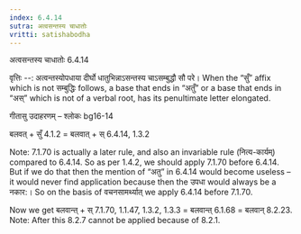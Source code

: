 ```yaml
---
index: 6.4.14
sutra: अत्वसन्तस्य चाधातोः
vritti: satishabodha
---
```



 अत्वसन्तस्य चाधातोः 6.4.14 


वृत्तिः --: अत्वन्तस्योपधाया दीर्घो धातुभिन्नाऽसन्तस्य चाऽसम्बुद्धौ सौ परे। When the “सुँ” affix which is not सम्बुद्धिः follows, a base that ends in “अतुँ” or a base that ends in “अस्” which is not of a verbal root, has its penultimate letter elongated. 


गीतासु उदाहरणम् – श्लोकः bg16-14 


बलवत् + सुँ 4.1.2 = बलवात् + स् 6.4.14, 1.3.2 

Note: 7.1.70 is actually a later rule, and also an invariable rule (नित्य-कार्यम्) compared to 6.4.14. So as per 1.4.2, we should apply 7.1.70 before 6.4.14. But if we do that then the mention of “अतु” in 6.4.14 would become useless – it would never find application because then the उपधा would always be a नकार:। So on the basis of वचनसामर्थ्यात् we apply 6.4.14 before 7.1.70. 

Now we get बलवान्त् + स् 7.1.70, 1.1.47, 1.3.2, 1.3.3 = बलवान्त् 6.1.68 = बलवान् 8.2.23. Note: After this 8.2.7 cannot be applied because of 8.2.1. 


